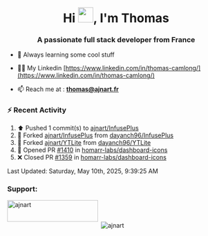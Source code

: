<h1 align="center">Hi <img height="35px" src="https://raw.githubusercontent.com/MartinHeinz/MartinHeinz/master/wave.gif" width="35px"/>, I'm Thomas</h1>
<h3 align="center">A passionate full stack developer from France</h3>

- 🌱 Always learning some cool stuff 

- 👨‍💻 My Linkedin [https://www.linkedin.com/in/thomas-camlong/](https://www.linkedin.com/in/thomas-camlong/)

- 📫 Reach me at : **thomas@ajnart.fr**

### :zap: Recent Activity

<!--RECENT_ACTIVITY:start-->
1. ⬆️ Pushed 1 commit(s) to [ajnart/InfusePlus](https://github.com/ajnart/InfusePlus)<br>
2. 🔱 Forked [ajnart/InfusePlus](https://github.com/ajnart/InfusePlus) from [dayanch96/InfusePlus](https://github.com/dayanch96/InfusePlus)<br>
3. 🔱 Forked [ajnart/YTLite](https://github.com/ajnart/YTLite) from [dayanch96/YTLite](https://github.com/dayanch96/YTLite)<br>
4. 💪 Opened PR [#1410](https://github.com/homarr-labs/dashboard-icons/pull/1410) in [homarr-labs/dashboard-icons](https://github.com/homarr-labs/dashboard-icons)<br>
5. ❌ Closed PR [#1359](https://github.com/homarr-labs/dashboard-icons/pull/1359) in [homarr-labs/dashboard-icons](https://github.com/homarr-labs/dashboard-icons)<br>
<!--RECENT_ACTIVITY:end-->

<!--RECENT_ACTIVITY:last_update-->
Last Updated: Saturday, May 10th, 2025, 9:39:25 AM
<!--RECENT_ACTIVITY:last_update_end-->
<h3 align="left">Support:</h3>
<p><a href="https://ko-fi.com/ajnart"> <img align="left" src="https://cdn.ko-fi.com/cdn/kofi3.png?v=3" height="50" width="210" alt="ajnart" /></a></p><br><br>

<p>&nbsp;<img align="center" src="https://github-readme-stats.vercel.app/api?username=ajnart&show_icons=true&theme=tokyonight&locale=en" alt="ajnart" /></p>
